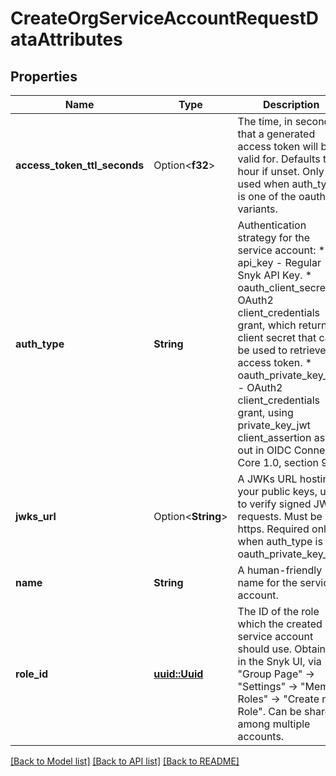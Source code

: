 # CreateOrgServiceAccountRequestDataAttributes

## Properties

Name | Type | Description | Notes
------------ | ------------- | ------------- | -------------
**access_token_ttl_seconds** | Option<**f32**> | The time, in seconds, that a generated access token will be valid for. Defaults to 1 hour if unset. Only used when auth_type is one of the oauth_* variants. | [optional]
**auth_type** | **String** | Authentication strategy for the service account:   * api_key - Regular Snyk API Key.   * oauth_client_secret - OAuth2 client_credentials grant, which returns a client secret that can be used to retrieve an access token.   * oauth_private_key_jwt - OAuth2 client_credentials grant, using private_key_jwt client_assertion as laid out in OIDC Connect Core 1.0, section 9. | 
**jwks_url** | Option<**String**> | A JWKs URL hosting your public keys, used to verify signed JWT requests. Must be https. Required only when auth_type is oauth_private_key_jwt. | [optional]
**name** | **String** | A human-friendly name for the service account. | 
**role_id** | [**uuid::Uuid**](uuid::Uuid.md) | The ID of the role which the created service account should use. Obtained in the Snyk UI, via \"Group Page\" -> \"Settings\" -> \"Member Roles\" -> \"Create new Role\". Can be shared among multiple accounts. | 

[[Back to Model list]](../README.md#documentation-for-models) [[Back to API list]](../README.md#documentation-for-api-endpoints) [[Back to README]](../README.md)


